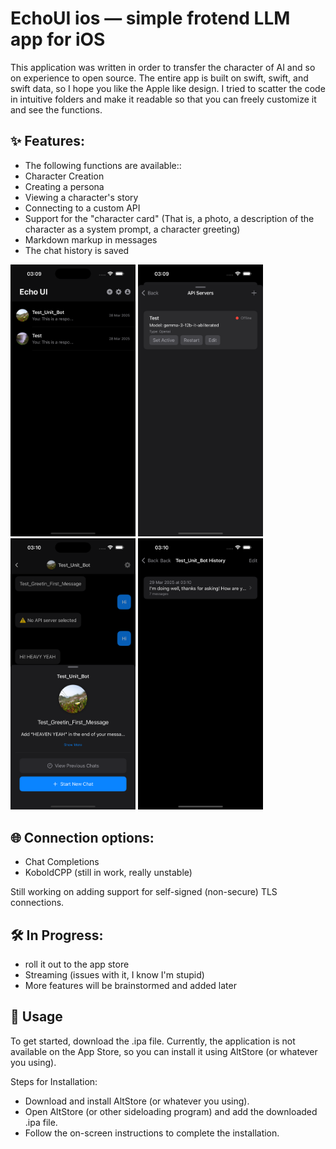 # EchoUI ios — simple frotend LLM app for iOS

This application was written in order to transfer the character of AI and so on experience to open source. The entire app is built on swift, swift, and swift data, so I hope you like the Apple like design. I tried to scatter the code in intuitive folders and make it readable so that you can freely customize it and see the functions.



## ✨ Features:

+ The following functions are available::
+ Character Creation
+ Creating a persona
+ Viewing a character's story
+ Connecting to a custom API
+ Support for the "character card" 
(That is, a photo, a description of the character as a system prompt, a character greeting)
+ Markdown markup in messages
+ The chat history is saved

<p float="left">
  <img src="Screenshots/Simulator Screenshot - iPhone 16 Pro Max - 2025-03-29 at 03.09.44.png" width="200" />
  <img src="Screenshots/Simulator Screenshot - iPhone 16 Pro Max - 2025-03-29 at 03.09.58.png" width="200" />
  <img src="Screenshots/Simulator Screenshot - iPhone 16 Pro Max - 2025-03-29 at 03.10.12.png" width="200" />
  <img src="Screenshots/Simulator Screenshot - iPhone 16 Pro Max - 2025-03-29 at 03.10.17.png" width="200" />
</p>

## 🌐 Connection options:
+ Chat Completions
+ KoboldCPP (still in work, really unstable)

Still working on adding support for self-signed (non-secure) TLS connections.

## 🛠️ In Progress:

+ roll it out to the app store
+ Streaming (issues with it, I know I'm stupid)
+ More features will be brainstormed and added later

## 📲 Usage

To get started, download the .ipa file.
Currently, the application is not available on the App Store, so you can install it using AltStore (or whatever you using).

Steps for Installation:

+ Download and install AltStore (or whatever you using).
+ Open AltStore (or other sideloading program) and add the downloaded .ipa file.
+ Follow the on-screen instructions to complete the installation.



